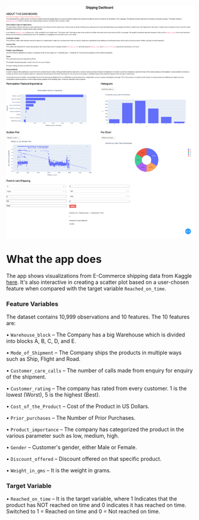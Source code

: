 ![Dashboard](./app_screenshot.png "Dashboard")

# What the app does
The app shows visualizations from E-Commerce shipping data from Kaggle
[here](https://www.kaggle.com/prachi13/customer-analytics). It's also
interactive in creating a scatter plot based on a user-chosen feature when
compared with the target variable `Reached_on_time`. 

### Feature Variables
The dataset contains 10,999 observations and 10 features. The 10 features are:

• `Warehouse_block` – The Company has a big Warehouse which is divided into blocks A, B, C, D, and E.

• `Mode_of_Shipment` – The Company ships the products in multiple ways such as Ship, Flight and Road.

• `Customer_care_calls` – The number of calls made from enquiry for enquiry of the shipment.

• `Customer_rating` – The company has rated from every customer. 1 is the lowest (Worst), 5 is the highest (Best).

• `Cost_of_the_Product` – Cost of the Product in US Dollars.

• `Prior_purchases` – The Number of Prior Purchases.

• `Product_importance` – The company has categorized the product in the various parameter such as low, medium, high.

• `Gender` – Customer's gender, either Male or Female.

• `Discount_offered` – Discount offered on that specific product.

• `Weight_in_gms` – It is the weight in grams.

### Target Variable
• `Reached_on_time` – It is the target variable, where 1 Indicates that the product has NOT reached on time and 0 indicates it has reached on time. Switched to 1 = Reached on time and 0 = Not reached on time.


